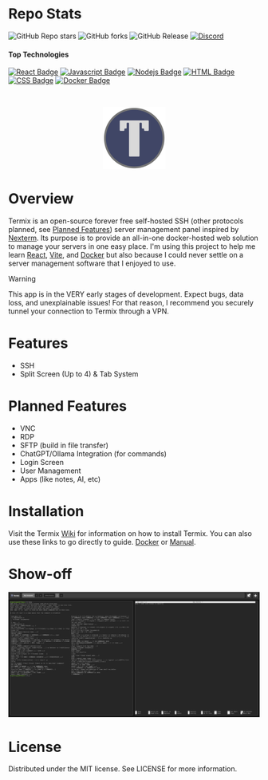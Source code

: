 # Repo Stats
![GitHub Repo stars](https://img.shields.io/github/stars/LukeGus/Termix?style=flat&label=Stars)
![GitHub forks](https://img.shields.io/github/forks/LukeGus/Termix?style=flat&label=Forks)
![GitHub Release](https://img.shields.io/github/v/release/LukeGus/Termix?style=flat&label=Release)
<a href="https://discord.gg/jVQGdvHDrf"><img alt="Discord" src="https://img.shields.io/discord/1347374268253470720"></a>
#### Top Technologies
[![React Badge](https://img.shields.io/badge/-React-61DBFB?style=flat-square&labelColor=black&logo=react&logoColor=61DBFB)](#)
[![Javascript Badge](https://img.shields.io/badge/-Javascript-F0DB4F?style=flat-square&labelColor=black&logo=javascript&logoColor=F0DB4F)](#)
[![Nodejs Badge](https://img.shields.io/badge/-Nodejs-3C873A?style=flat-square&labelColor=black&logo=node.js&logoColor=3C873A)](#)
[![HTML Badge](https://img.shields.io/badge/-HTML-E34F26?style=flat-square&labelColor=black&logo=html5&logoColor=E34F26)](#)
[![CSS Badge](https://img.shields.io/badge/-CSS-1572B6?style=flat-square&labelColor=black&logo=css3&logoColor=1572B6)](#)
[![Docker Badge](https://img.shields.io/badge/-Docker-2496ED?style=flat-square&labelColor=black&logo=docker&logoColor=2496ED)](#)

<br />
<p align="center">
  <a href="https://github.com/LukeGus/Termix">
    <img alt="Termix Banner" src=./repo-images/TermixLogo.png style="width: 125px; height: auto;">  </a>
</p>

# Overview
Termix is an open-source forever free self-hosted SSH (other protocols planned, see [Planned Features](#planned-features)) server management panel inspired by [Nexterm](https://github.com/gnmyt/Nexterm). Its purpose is to provide an all-in-one docker-hosted web solution to manage your servers in one easy place. I'm using this project to help me learn [React](https://github.com/facebook/react), [Vite](https://github.com/vitejs/vite-plugin-react), and [Docker](https://www.docker.com) but also because I could never settle on a server management software that I enjoyed to use.

> [!WARNING]  
> This app is in the VERY early stages of development. Expect bugs, data loss, and unexplainable issues! For that reason, I recommend you securely tunnel your connection to Termix through a VPN.

# Features
- SSH
- Split Screen (Up to 4) & Tab System

# Planned Features
- VNC
- RDP
- SFTP (build in file transfer)
- ChatGPT/Ollama Integration (for commands)
- Login Screen
- User Management
- Apps (like notes, AI, etc)

# Installation
Visit the Termix [Wiki](https://github.com/LukeGus/Termix/wiki) for information on how to install Termix. You can also use these links to go directly to guide. [Docker](https://github.com/LukeGus/Termix/wiki/Docker) or [Manual](https://github.com/LukeGus/Termix/wiki/Manual).

# Show-off

![Demo Image](repo-images/DemoImage1.png)

# License
Distributed under the MIT license. See LICENSE for more information.